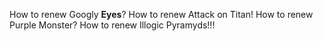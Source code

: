How to renew Googly **Eyes**?
How to renew Attack on Titan!
How to renew Purple Monster?
How to renew Illogic Pyramyds!!!
